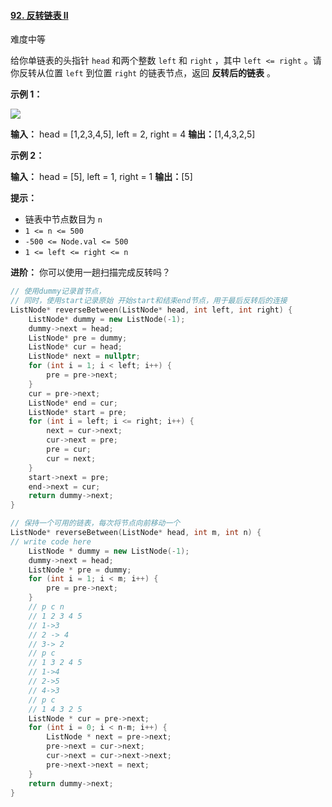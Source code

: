 #### [92. 反转链表 II](https://leetcode.cn/problems/reverse-linked-list-ii/)

难度中等

给你单链表的头指针 `head` 和两个整数 `left` 和 `right` ，其中 `left <= right` 。请你反转从位置 `left` 到位置 `right` 的链表节点，返回 **反转后的链表** 。

**示例 1：**

![](https://assets.leetcode.com/uploads/2021/02/19/rev2ex2.jpg)

**输入：** head = [1,2,3,4,5], left = 2, right = 4
**输出：**[1,4,3,2,5]

**示例 2：**

**输入：** head = [5], left = 1, right = 1
**输出：**[5]

**提示：**

-   链表中节点数目为 `n`
-   `1 <= n <= 500`
-   `-500 <= Node.val <= 500`
-   `1 <= left <= right <= n`

**进阶：** 你可以使用一趟扫描完成反转吗？

```cpp
// 使用dummy记录首节点，
// 同时，使用start记录原始 开始start和结束end节点，用于最后反转后的连接
ListNode* reverseBetween(ListNode* head, int left, int right) {
    ListNode* dummy = new ListNode(-1);
    dummy->next = head;
    ListNode* pre = dummy;
    ListNode* cur = head;
    ListNode* next = nullptr;
    for (int i = 1; i < left; i++) {
        pre = pre->next;
    }
    cur = pre->next;
    ListNode* end = cur;
    ListNode* start = pre;
    for (int i = left; i <= right; i++) {
        next = cur->next;
        cur->next = pre;
        pre = cur;
        cur = next;
    }
    start->next = pre;
    end->next = cur;
    return dummy->next;
}
```

```cpp
// 保持一个可用的链表，每次将节点向前移动一个
ListNode* reverseBetween(ListNode* head, int m, int n) {
// write code here
    ListNode * dummy = new ListNode(-1);
    dummy->next = head;
    ListNode * pre = dummy;
    for (int i = 1; i < m; i++) {
        pre = pre->next;
    }
	// p c n
	// 1 2 3 4 5
	// 1->3
	// 2 -> 4
	// 3-> 2
	// p c
	// 1 3 2 4 5
	// 1->4
	// 2->5
	// 4->3
	// p c
	// 1 4 3 2 5
    ListNode * cur = pre->next;
    for (int i = 0; i < n-m; i++) {
        ListNode * next = pre->next;
        pre->next = cur->next;
        cur->next = cur->next->next;
        pre->next->next = next;
    }
    return dummy->next;
}
```